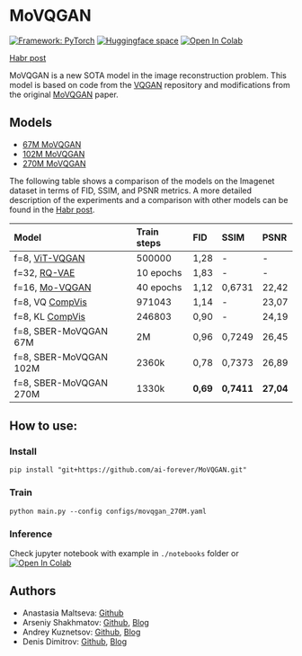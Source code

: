# MoVQGAN

[![Framework: PyTorch](https://img.shields.io/badge/Framework-PyTorch-orange.svg)](https://pytorch.org/) [![Huggingface space](https://img.shields.io/badge/🤗-Huggingface-yello.svg)](https://huggingface.co/ai-forever/MoVQGAN)
[![Open In Colab](https://colab.research.google.com/assets/colab-badge.svg)](https://colab.research.google.com/drive/1EVKDFsa17VgdyiaPdbKShBIm4N_18Xlj?usp=sharing)

[Habr post]()

MoVQGAN is a new SOTA model in the image reconstruction problem. This model is based on code from the [VQGAN](https://github.com/CompVis/taming-transformers) repository and modifications from the original [MoVQGAN](https://arxiv.org/pdf/2209.09002.pdf) paper.

## Models
+ [67M MoVQGAN](https://huggingface.co/ai-forever/MoVQGAN/resolve/main/movqgan_67M.ckpt)
+ [102M MoVQGAN](https://huggingface.co/ai-forever/MoVQGAN/resolve/main/movqgan_102M.ckpt)
+ [270M MoVQGAN](https://huggingface.co/ai-forever/MoVQGAN/resolve/main/movqgan_67M.ckpt)

The following table shows a comparison of the models on the Imagenet dataset in terms of FID, SSIM, and PSNR metrics. A more detailed description of the experiments and a comparison with other models can be found in the [Habr post]().

|Model|Train steps|FID|SSIM|PSNR|
|:----|:----|:----|:----|:----|
|f=8, [ViT-VQGAN](https://arxiv.org/pdf/2110.04627.pdf)|500000|1,28|-|-|
|f=32, [RQ-VAE](https://arxiv.org/pdf/2203.01941.pdf)|10 epochs|1,83|-|-|
|f=16, [Mo-VQGAN](https://arxiv.org/pdf/2209.09002.pdf)|40 epochs|1,12|0,6731|22,42|
|f=8, VQ [CompVis](https://github.com/CompVis/latent-diffusion)|971043|1,14|-|23,07|
|f=8, KL [CompVis](https://github.com/CompVis/latent-diffusion)|246803|0,90|-|24,19|
| f=8, SBER-MoVQGAN 67M | 2M | 0,96 | 0,7249 | 26,45 |
| f=8, SBER-MoVQGAN 102M| 2360k | 0,78 | 0,7373 | 26,89 |
| f=8, SBER-MoVQGAN 270M | 1330k | **0,69** | **0,7411** | **27,04** |

## How to use:
### Install
```
pip install "git+https://github.com/ai-forever/MoVQGAN.git"
```
### Train
```
python main.py --config configs/movqgan_270M.yaml
```
### Inference
Check jupyter notebook with example in `./notebooks` folder or [![Open In Colab](https://colab.research.google.com/assets/colab-badge.svg)](https://colab.research.google.com/drive/1EVKDFsa17VgdyiaPdbKShBIm4N_18Xlj?usp=sharing)

## Authors
+ Anastasia Maltseva: [Github](https://github.com/NastyaMittseva)
+ Arseniy Shakhmatov: [Github](https://github.com/cene555), [Blog](https://t.me/gradientdip)
+ Andrey Kuznetsov: [Github](https://github.com/kuznetsoffandrey), [Blog](https://t.me/complete_ai)
+ Denis Dimitrov: [Github](https://github.com/denndimitrov), [Blog](https://t.me/dendi_math_ai)